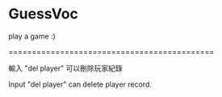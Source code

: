 # GuessVoc

play a game :)

============================================

輸入 "del player" 可以刪除玩家紀錄

Input "del player" can delete player record.
